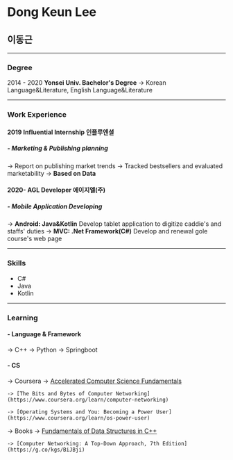 # Dong Keun Lee
## 이동근

---

### Degree
2014 - 2020 **Yonsei Univ. Bachelor's Degree**
-> Korean Language&Literature, English Language&Literature

---

### Work Experience
#### 2019 **Influential Internship** 인플루엔셜
##### - Marketing & Publishing planning
  -> Report on publishing market trends 
  -> Tracked bestsellers and evaluated marketability
  -> **Based on Data**

#### 2020- **AGL Developer** 에이지엘(주)
##### - Mobile Application Developing
  -> **Android: Java&Kotlin** 
  Develop tablet application to digitize caddie's and staffs' duties 
  -> **MVC: .Net Framework(C#)**
  Develop and renewal gole course's web page 
  
---
  
### Skills
- C#
- Java
- Kotlin

---

### Learning

#### - Language & Framework
  -> C++
  -> Python
  -> Springboot
 
#### - CS
  -> Coursera
    -> [Accelerated Computer Science Fundamentals](https://www.coursera.org/specializations/cs-fundamentals?skipBrowseRedirect=true)
    
    -> [The Bits and Bytes of Computer Networking](https://www.coursera.org/learn/computer-networking)
    
    -> [Operating Systems and You: Becoming a Power User](https://www.coursera.org/learn/os-power-user)
    
  -> Books
    -> [Fundamentals of Data Structures in C++](https://g.co/kgs/TqBG7G)
    
    -> [Computer Networking: A Top-Down Approach, 7th Edition](https://g.co/kgs/BiJBji)



<!---
movingroot/movingroot is a ✨ special ✨ repository because its `README.md` (this file) appears on your GitHub profile.
You can click the Preview link to take a look at your changes.
--->
